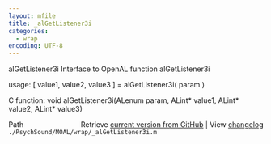 ```yaml
---
layout: mfile
title: _alGetListener3i
categories:
  - wrap
encoding: UTF-8
---
```


alGetListener3i  Interface to OpenAL function alGetListener3i

usage:  [ value1, value2, value3 ] = alGetListener3i( param )

C function:  void alGetListener3i(ALenum param, ALint\* value1, ALint\* value2, ALint\* value3)


<div class="code_header" style="text-align:right;">
  <span style="float:left;">Path&nbsp;&nbsp;</span> <span class="counter">Retrieve <a href=
  "https://raw.github.com/Psychtoolbox-3/Psychtoolbox-3/beta/./PsychSound/MOAL/wrap/_alGetListener3i.m">current version from GitHub</a> | View <a href=
  "https://github.com/Psychtoolbox-3/Psychtoolbox-3/commits/beta/./PsychSound/MOAL/wrap/_alGetListener3i.m">changelog</a></span>
</div>
<div class="code">
  <code>./PsychSound/MOAL/wrap/_alGetListener3i.m</code>
</div>
